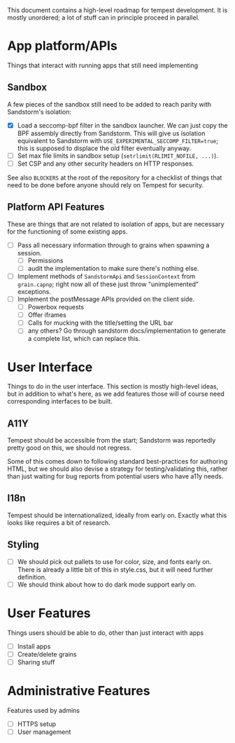 This document contains a high-level roadmap for tempest development.
It is mostly unordered; a lot of stuff can in principle proceed in
parallel.

# App platform/APIs

Things that interact with running apps that still need implementing

## Sandbox

A few pieces of the sandbox still need to be added to reach parity with
Sandstorm's isolation:

- [x] Load a seccomp-bpf filter in the sandbox launcher. We can just
  copy the BPF assembly directly from Sandstorm. This will give us
  isolation equivalent to Sandstorm with `USE_EXPERIMENTAL_SECCOMP_FILTER=true`;
  this is supposed to displace the old filter eventually anyway.
- [ ] Set max file limits in sandbox setup (`setrlimit(RLIMIT_NOFILE, ...)`).
- [ ] Set CSP and any other security headers on HTTP responses.

See also `BLOCKERS` at the root of the repository for a checklist of things that
need to  be done before anyone should rely on Tempest for security.

## Platform API Features

These are things that are not related to isolation of apps, but are
necessary for the functioning of some existing apps.

- [ ] Pass all necessary information through to grains when spawning a
  session.
  - [ ] Permissions
  - [ ] audit the implementation to make sure there's nothing else.
- [ ] Implement methods of `SandstormApi` and `SessionContext` from
  `grain.capnp`; right now all of these just throw "unimplemented"
  exceptions.
- [ ] Implement the postMessage APIs provided on the client side.
  - [ ] Powerbox requests
  - [ ] Offer iframes
  - [ ] Calls for mucking with the title/setting the URL bar
  - [ ] any others? Go through sandstorm docs/implementation to generate
    a complete list, which can replace this.

# User Interface

Things to do in the user interface. This section is mostly high-level
ideas, but in addition to what's here, as we add features those will
of course need corresponding interfaces to be built.

## A11Y

Tempest should be accessible from the start; Sandstorm was reportedly
pretty good on this, we should not regress.

Some of this comes down to following standard best-practices for
authoring HTML, but we should also devise a strategy for
testing/validating this, rather than just waiting for bug reports from
potential users who have a11y needs.

## I18n

Tempest should be internationalized, ideally from early on. Exactly what
this looks like requires a bit of research.

## Styling

- [ ] We should pick out pallets to use for color, size, and fonts early
  on. There is already a little bit of this in style.css, but it will
  need further definition.
- [ ] We should think about how to do dark mode support early on.

# User Features

Things users should be able to do, other than just interact with apps

- [ ] Install apps
- [ ] Create/delete grains
- [ ] Sharing stuff

# Administrative Features

Features used by admins

- [ ] HTTPS setup
- [ ] User management
